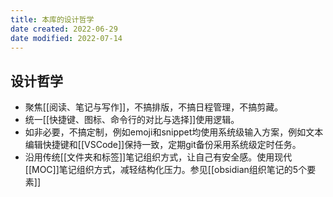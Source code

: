 ```yaml
---
title: 本库的设计哲学
date created: 2022-06-29
date modified: 2022-07-14
---
```


## 设计哲学

- 聚焦[[阅读、笔记与写作]]，不搞排版，不搞日程管理，不搞剪藏。
- 统一[[快捷键、图标、命令行的对比与选择]]使用逻辑。
- 如非必要，不搞定制，例如emoji和snippet均使用系统级输入方案，例如文本编辑快捷键和[[VSCode]]保持一致，定期git备份采用系统级定时任务。
- 沿用传统[[文件夹和标签]]笔记组织方式，让自己有安全感。使用现代[[MOC]]笔记组织方式，减轻结构化压力。参见[[obsidian组织笔记的5个要素]]
